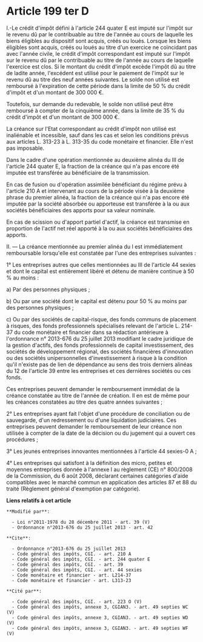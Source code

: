 # Article 199 ter D

I.-Le crédit d'impôt défini à l'article 244 quater E est imputé sur l'impôt sur le revenu dû par le contribuable au titre de
l'année au cours de laquelle les biens éligibles au dispositif sont acquis, créés ou loués. Lorsque les biens éligibles sont
acquis, créés ou loués au titre d'un exercice ne coïncidant pas avec l'année civile, le crédit d'impôt correspondant est
imputé sur l'impôt sur le revenu dû par le contribuable au titre de l'année au cours de laquelle l'exercice est clos. Si le
montant du crédit d'impôt excède l'impôt dû au titre de ladite année, l'excédent est utilisé pour le paiement de l'impôt sur
le revenu dû au titre des neuf années suivantes. Le solde non utilisé est remboursé à l'expiration de cette période dans la
limite de 50 % du crédit d'impôt et d'un montant de 300 000 €. 

Toutefois, sur demande du redevable, le solde non utilisé peut être remboursé à compter de la cinquième année, dans la limite
de 35 % du crédit d'impôt et d'un montant de 300 000 €. 

La créance sur l'Etat correspondant au crédit d'impôt non utilisé est inaliénable et incessible, sauf dans les cas et selon
les conditions prévus aux articles L. 313-23 à L. 313-35 du code monétaire et financier. Elle n'est pas imposable. 

Dans le cadre d'une opération mentionnée au deuxième alinéa du III de l'article 244 quater E, la fraction de la créance qui
n'a pas encore été imputée est transférée au bénéficiaire de la transmission. 

En cas de fusion ou d'opération assimilée bénéficiant du régime prévu à l'article 210 A et intervenant au cours de la période
visée à la deuxième phrase du premier alinéa, la fraction de la créance qui n'a pas encore été imputée par la société
absorbée ou apporteuse est transférée à la ou aux sociétés bénéficiaires des apports pour sa valeur nominale. 

En cas de scission ou d'apport partiel d'actif, la créance est transmise en proportion de l'actif net réel apporté à la ou
aux sociétés bénéficiaires des apports. 

II. ― La créance mentionnée au premier alinéa du I est immédiatement remboursable lorsqu'elle est constatée par l'une des
entreprises suivantes : 

1° Les entreprises autres que celles mentionnées au III de l'article 44 sexies et dont le capital est entièrement libéré et
détenu de manière continue à 50 % au moins : 

a) Par des personnes physiques ; 

b) Ou par une société dont le capital est détenu pour 50 % au moins par des personnes physiques ; 

c) Ou par des sociétés de capital-risque, des fonds communs de placement à risques, des fonds professionnels spécialisés
relevant de l'article L. 214-37 du code monétaire et financier dans sa rédaction antérieure à l'ordonnance n° 2013-676 du 25
juillet 2013 modifiant le cadre juridique de la gestion d'actifs, des fonds professionnels de capital investissement, des
sociétés de développement régional, des sociétés financières d'innovation ou des sociétés unipersonnelles d'investissement à
risque à la condition qu'il n'existe pas de lien de dépendance au sens des trois derniers alinéas du 12 de l'article 39 entre
les entreprises et ces dernières sociétés ou ces fonds. 

Ces entreprises peuvent demander le remboursement immédiat de la créance constatée au titre de l'année de création. Il en est
de même pour les créances constatées au titre des quatre années suivantes ; 

2° Les entreprises ayant fait l'objet d'une procédure de conciliation ou de sauvegarde, d'un redressement ou d'une
liquidation judiciaires. Ces entreprises peuvent demander le remboursement de leur créance non utilisée à compter de la date
de la décision ou du jugement qui a ouvert ces procédures ; 

3° Les jeunes entreprises innovantes mentionnées à l'article 44 sexies-0 A ; 

4° Les entreprises qui satisfont à la définition des micro, petites et moyennes entreprises donnée à l'annexe I au règlement
(CE) n° 800/2008 de la Commission, du 6 août 2008, déclarant certaines catégories d'aide compatibles avec le marché commun en
application des articles 87 et 88 du traité (Règlement général d'exemption par catégorie).

**Liens relatifs à cet article**

	**Modifié par**:

	  - Loi n°2011-1978 du 28 décembre 2011 - art. 39 (V)
	  - Ordonnance n°2013-676 du 25 juillet 2013 - art. 42

	**Cite**:

	  - Ordonnance n°2013-676 du 25 juillet 2013
	  - Code général des impôts, CGI. - art. 210 A
	  - Code général des impôts, CGI. - art. 244 quater E
	  - Code général des impôts, CGI. - art. 39
	  - Code général des impôts, CGI. - art. 44 sexies
	  - Code monétaire et financier - art. L214-37
	  - Code monétaire et financier - art. L313-23

	**Cité par**:

	  - Code général des impôts, CGI. - art. 223 O (V)
	  - Code général des impôts, annexe 3, CGIAN3. - art. 49 septies WC (V)
	  - Code général des impôts, annexe 3, CGIAN3. - art. 49 septies WD (V)
	  - Code général des impôts, annexe 3, CGIAN3. - art. 49 septies WF (V)
